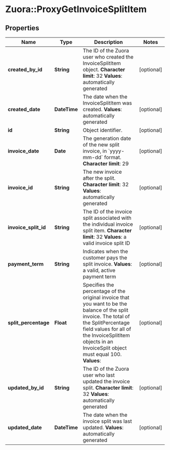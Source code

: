 # Zuora::ProxyGetInvoiceSplitItem

## Properties
Name | Type | Description | Notes
------------ | ------------- | ------------- | -------------
**created_by_id** | **String** |  The ID of the Zuora user who created the InvoiceSplitItem object. **Character limit**: 32 **Values**: automatically generated  | [optional] 
**created_date** | **DateTime** |  The date when the InvoiceSplitItem was created. **Values**: automatically generated  | [optional] 
**id** | **String** | Object identifier. | [optional] 
**invoice_date** | **Date** |  The generation date of the new split invoice, in &#x60;yyyy-mm-dd&#x60; format. **Character limit**: 29  | [optional] 
**invoice_id** | **String** |  The new invoice after the split. **Character limit**: 32 **Values**: automatically generated  | [optional] 
**invoice_split_id** | **String** |  The ID of the invoice split associated with the individual invoice split item. **Character limit**: 32 **Values**: a valid invoice split ID  | [optional] 
**payment_term** | **String** |  Indicates when the customer pays the split invoice. **Values**: a valid, active payment term  | [optional] 
**split_percentage** | **Float** |  Specifies the percentage of the original invoice that you want to be the balance of the split invoice. The total of the SplitPercentage field values for all of the InvoiceSplitItem objects in an InvoiceSplit object must equal 100. **Values**:  | [optional] 
**updated_by_id** | **String** |  The ID of the Zuora user who last updated the invoice split. **Character limit**: 32 **Values**: automatically generated  | [optional] 
**updated_date** | **DateTime** |  The date when the invoice split was last updated. **Values**: automatically generated  | [optional] 


